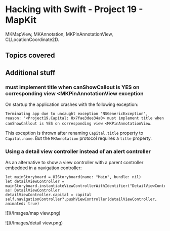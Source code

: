 # Hacking with Swift - Project 19 - MapKit

MKMapView, MKAnnotation, MKPinAnnotationView, CLLocationCoordinate2D.

## Topics covered

## Additional stuff

### must implement title when canShowCallout is YES on corresponding view <MKPinAnnotationView exception

On startup the application crashes with the following exception:

```Terminating app due to uncaught exception 'NSGenericException', reason: '<Project19.Capital: 0x7fae3dee34a0> must implement title when canShowCallout is YES on corresponding view <MKPinAnnotationView```.

This exception is thrown after renaming ```Capital.title``` property to ```Capital.name```.
But the ```MKAnnotation``` protocol requires a ```title``` property.

### Using a detail view controller instead of an alert controller

As an alternative to show a view controller with a parent controller embedded in a navigation controller:

```
let mainStoryboard = UIStoryboard(name: "Main", bundle: nil)
let detailViewController = mainStoryboard.instantiateViewControllerWithIdentifier("DetailViewController") as! DetailViewController
detailViewController.capital = capital
self.navigationController?.pushViewController(detailViewController, animated: true)
```


![](/Images/map view.png)

![](/Images/detail view.png)
